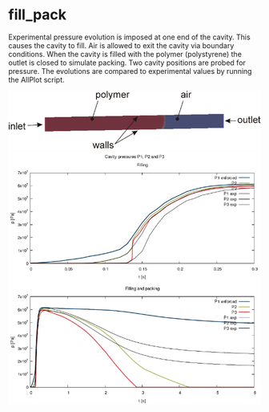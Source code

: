 # fill\_pack

Experimental pressure evolution is imposed at one end of the cavity. This causes the cavity to fill. Air is allowed to
exit the cavity via boundary conditions. When the cavity is filled with the polymer (polystyrene) the outlet is closed to
simulate packing. Two cavity positions are probed for pressure. The evolutions are compared to experimental values by
running the AllPlot script.

![Demo geometry](../demo_geom.png)
![Pressure evolution](../plot.png)
